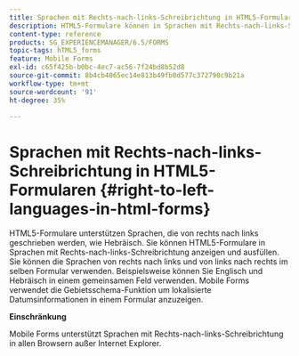 ```yaml
---
title: Sprachen mit Rechts-nach-links-Schreibrichtung in HTML5-Formularen
description: HTML5-Formulare können in Sprachen mit Rechts-nach-links-Schreibrichtung wie Hebräisch angezeigt oder ausgefüllt werden.
content-type: reference
products: SG_EXPERIENCEMANAGER/6.5/FORMS
topic-tags: hTML5_forms
feature: Mobile Forms
exl-id: c65f425b-b0bc-4ec7-ac56-7f24bd8b52d8
source-git-commit: 8b4cb4065ec14e813b49fb0d577c372790c9b21a
workflow-type: tm+mt
source-wordcount: '91'
ht-degree: 35%

---
```


# Sprachen mit Rechts-nach-links-Schreibrichtung in HTML5-Formularen {#right-to-left-languages-in-html-forms}

HTML5-Formulare unterstützen Sprachen, die von rechts nach links geschrieben werden, wie Hebräisch. Sie können HTML5-Formulare in Sprachen mit Rechts-nach-links-Schreibrichtung anzeigen und ausfüllen. Sie können die Sprachen von rechts nach links und von links nach rechts im selben Formular verwenden. Beispielsweise können Sie Englisch und Hebräisch in einem gemeinsamen Feld verwenden. Mobile Forms verwendet die Gebietsschema-Funktion um lokalisierte Datumsinformationen in einem Formular anzuzeigen.

**Einschränkung**

Mobile Forms unterstützt Sprachen mit Rechts-nach-links-Schreibrichtung in allen Browsern außer Internet Explorer.
